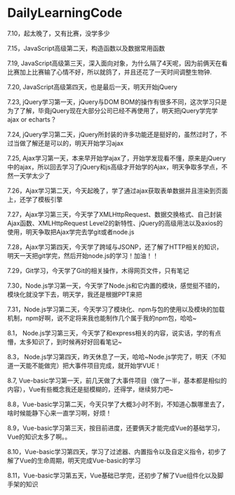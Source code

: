 ﻿# DailyLearningCode
7.10，起太晚了，又有比赛，没学多少

7.15，JavaScript高级第二天，构造函数以及数据常用函数

7.19, JavaScript高级第三天，深入面向对象，为什么隔了4天呢，因为前俩天在看比赛加上比赛输了心情不好，所以就鸽了，并且还花了一天时间调整生物钟.

7.20, JavaScript高级第四天，也是最后一天，明天开始jQuery

7.23, jQuery学习第一天，jQuery与DOM BOM的操作有很多不同，这次学习只是为了了解，毕竟jQuery现在大部分公司已经不再使用了，明天把jQuery学完学ajax or echarts？

7.24, jQuery学习第二天，jQuery所封装的许多功能还是挺好的，虽然过时了，不过当做了解还是可以的，明天开始学习ajax

7.25, Ajax学习第一天，本来早开始学ajax了，开始学发现看不懂，原来是jQuery中的ajax，所以回去学习了jQuery和js高级才开始学的Ajax，明天争取多学点，不然一天学太少了

7.26，Ajax学习第二天，今天起晚了，学了通过ajax获取表单数据并且渲染到页面上，还学了模板引擎

7.27，Ajax学习第三天，今天学了XMLHttpRequest、数据交换格式、自己封装Ajax函数、XMLHttpRequest Level2的新特性、jQuery的高级用法以及axios的使用，明天争取把Ajax学完去学git或者node.js

7.28，Ajax学习第四天，今天学了跨域与JSONP，还了解了HTTP相关的知识，明天一天把git学完，然后开始node.js的学习！加油！！

7.29，Git学习，今天学了Git的相关操作，木得网页文件，只有笔记

7.30，Node.js学习第一天，今天学了Node.js和它内置的模块，感觉挺不错的，模块化就没学下去，明天学，我还是根据PPT来把

7.31，Node.js学习第二天，今天学习了模块化、npm与包的使用以及模块的加载机制，npm好啊，说不定将来我也能制作几个属于我的npm包，哈哈~

8.1， Node.js学习第三天，今天学了和express相关的内容，说实话，学的有点懵，太多知识了，到时候再好好回看笔记~

8.3， Node.js学习第四天，昨天休息了一天，哈哈~Node.js学完了，明天（不知道一天能不能做完）把大事件项目完成，就开始学VUE！

8.7, Vue-basic学习第一天，前几天做了大事件项目（做了一半，基本都是相似的内容），Vue有些概念我还是挺模糊的，还得学，继续努力吧~

8.8，Vue-basic学习第二天，今天只学了大概3小时不到，不知道心飘哪里去了，啥时候能静下心来一直学习啊，好烦！

8.9，Vue-basic学习第三天，按目前进度，还要俩天才能完成Vue的基础学习，Vue的知识太多了啊。。

8.10，Vue-basic学习第四天，学习了过滤器、内置指令以及自定义指令，初步了解了Vue的生命周期，明天完成Vue-basic的学习

8.11，Vue-basic学习第五天，Vue基础已学完，还初步了解了Vue组件化以及脚手架的知识